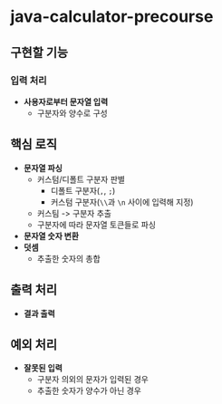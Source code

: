 # java-calculator-precourse

## 구현할 기능

### 입력 처리

- **사용자로부터 문자열 입력**
    - 구분자와 양수로 구성

## 핵심 로직

- **문자열 파싱**
    - 커스텀/디폴트 구분자 판별
        - 디폴트 구분자(`,`, `;`)
        - 커스텀 구분자(`\\`과 `\n` 사이에 입력해 지정)
    - 커스팀 -> 구분자 추출
    - 구분자에 따라 문자열 토큰들로 파싱
- **문자열 숫자 변환**
- **덧셈**
    - 추출한 숫자의 총합

## 출력 처리

- **결과 출력**

## 예외 처리

- **잘못된 입력**
    - 구분자 의외의 문자가 입력된 경우
    - 추출한 숫자가 양수가 아닌 경우